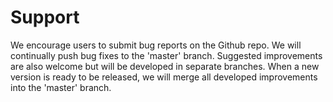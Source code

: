 # Support

We encourage users to submit bug reports on the Github repo. We will continually push bug fixes to the 'master' branch. Suggested improvements are also welcome but will be developed in separate branches. When a new version is ready to be released, we will merge all developed improvements into the 'master' branch.